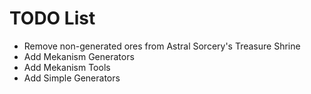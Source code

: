 # TODO List
* Remove non-generated ores from Astral Sorcery's Treasure Shrine
* Add Mekanism Generators
* Add Mekanism Tools
* Add Simple Generators
